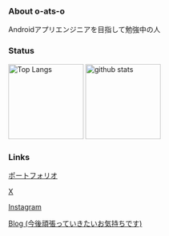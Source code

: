 ### About o-ats-o
Androidアプリエンジニアを目指して勉強中の人

### Status
<p align="left"> 
  <img alt="Top Langs" height="150px" src="https://github-readme-stats.vercel.app/api/top-langs/?username=o-ats-o&layout=donut&show_icons=true&theme=highcontrast&title_color=79ff97" />
  <img alt="github stats" height="150px" src="https://github-readme-stats.vercel.app/api?username=o-ats-o&rank_icon=github&theme=highcontrast&title_color=79ff97" />
</p>

### Links
[ポートフォリオ](https://drive.google.com/file/d/1lGVJVINIphYEX1FtSI36R0MGXA-QA2jK/view?usp=drive_link)

[X](https://twitter.com/o_ats_o)

[Instagram](https://www.instagram.com/k_a_0214_/)

[Blog (今後頑張っていきたいお気持ちです)](https://sizu.me/o_ats_o)

